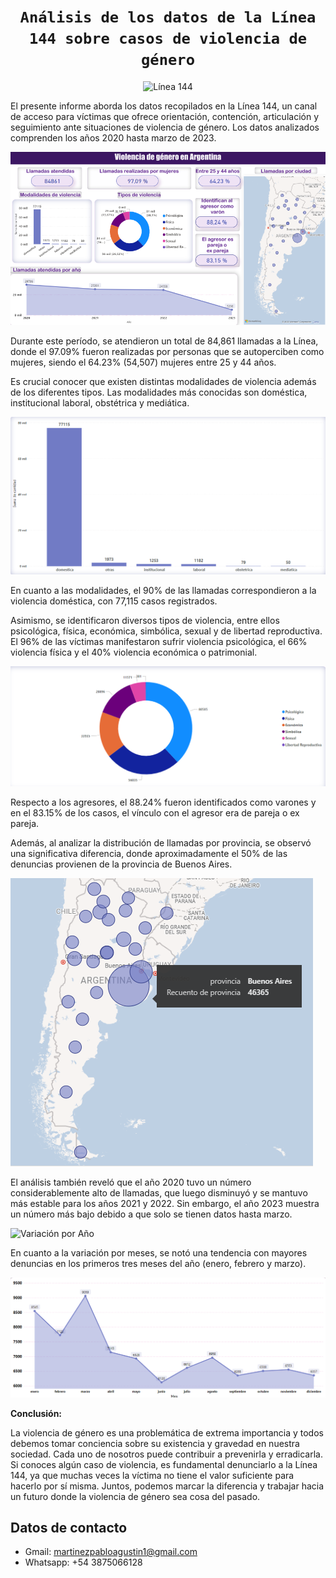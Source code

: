 # <h1 align="center">**`Análisis de los datos de la Línea 144 sobre casos de violencia de género`**</h1>
<div align="center">
  <img src="https://static.misionesonline.news/wp-content/uploads/2017/12/96937-15k9cqoknvv0.jpg" alt="Línea 144">
</div>

El presente informe aborda los datos recopilados en la Línea 144, un canal de acceso para víctimas que ofrece orientación, contención, articulación y seguimiento ante situaciones de violencia de género. Los datos analizados comprenden los años 2020 hasta marzo de 2023.

![Dashboard](imagenes/dashboard.png)

Durante este período, se atendieron un total de 84,861 llamadas a la Línea, donde el 97.09% fueron realizadas por personas que se autoperciben como mujeres, siendo el 64.23% (54,507) mujeres entre 25 y 44 años.

Es crucial conocer que existen distintas modalidades de violencia además de los diferentes tipos. Las modalidades más conocidas son doméstica, institucional laboral, obstétrica y mediática.

![Modalidades](imagenes/modalidades.png)

En cuanto a las modalidades, el 90% de las llamadas correspondieron a la violencia doméstica, con 77,115 casos registrados.

Asimismo, se identificaron diversos tipos de violencia, entre ellos psicológica, física, económica, simbólica, sexual y de libertad reproductiva. El 96% de las víctimas manifestaron sufrir violencia psicológica, el 66% violencia física y el 40% violencia económica o patrimonial.

![Tipos de Violencia](imagenes/tipos.png)

Respecto a los agresores, el 88.24% fueron identificados como varones y en el 83.15% de los casos, el vínculo con el agresor era de pareja o ex pareja.

Además, al analizar la distribución de llamadas por provincia, se observó una significativa diferencia, donde aproximadamente el 50% de las denuncias provienen de la provincia de Buenos Aires.

![Distribución por Provincia](imagenes/Buenos%20Aires.png)

El análisis también reveló que el año 2020 tuvo un número considerablemente alto de llamadas, que luego disminuyó y se mantuvo más estable para los años 2021 y 2022. Sin embargo, el año 2023 muestra un número más bajo debido a que solo se tienen datos hasta marzo.

![Variación por Año](imagenes/año.png)

En cuanto a la variación por meses, se notó una tendencia con mayores denuncias en los primeros tres meses del año (enero, febrero y marzo).

![Variación por Mes](imagenes/mes.png)

**Conclusión:**

La violencia de género es una problemática de extrema importancia y todos debemos tomar conciencia sobre su existencia y gravedad en nuestra sociedad. Cada uno de nosotros puede contribuir a prevenirla y erradicarla. Si conoces algún caso de violencia, es fundamental denunciarlo a la Línea 144, ya que muchas veces la víctima no tiene el valor suficiente para hacerlo por sí misma. Juntos, podemos marcar la diferencia y trabajar hacia un futuro donde la violencia de género sea cosa del pasado.

## **Datos de contacto**

+ Gmail: martinezpabloagustin1@gmail.com
+ Whatsapp: +54 3875066128